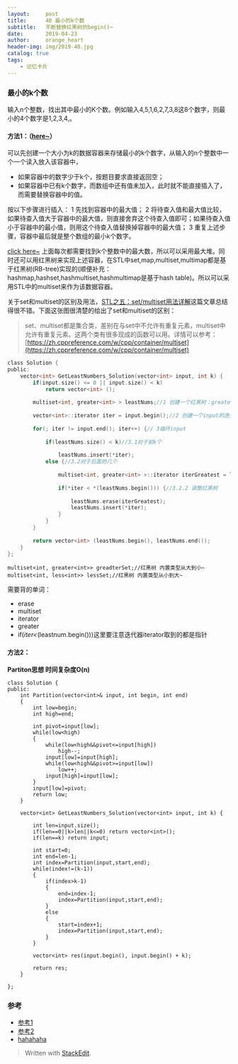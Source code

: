 ```yaml
---
layout:     post
title:      40 最小的k个数
subtitle:   不断替换红黑树的begin()~
date:       2019-04-23
author:     orange_heart
header-img: img/2019-40.jpg
catalog: true
tags:
    - 记忆卡片
---
```

### 最小的k个数

输入n个整数，找出其中最小的K个数。例如输入4,5,1,6,2,7,3,8这8个数字，则最小的4个数字是1,2,3,4,。

#### 方法1：（[here~](https://blog.csdn.net/shakespeare001/article/details/51280814)）[](https://aydove.github.io/2019/04/23/40-%E6%9C%80%E5%B0%8F%E7%9A%84k%E4%B8%AA%E6%95%B0/#%E6%96%B9%E6%B3%951here)

可以先创建一个大小为k的数据容器来存储最小的k个数字，从输入的n个整数中一个一个读入放入该容器中，

-   如果容器中的数字少于k个，按题目要求直接返回空；
-   如果容器中已有k个数字，而数组中还有值未加入，此时就不能直接插入了，而需要替换容器中的值。

按以下步骤进行插入： 1 先找到容器中的最大值； 2 将待查入值和最大值比较，如果待查入值大于容器中的最大值，则直接舍弃这个待查入值即可；如果待查入值小于容器中的最小值，则用这个待查入值替换掉容器中的最大值； 3 重复上述步骤，容器中最后就是整个数组的最小k个数字。

[click here~](https://yongyuan.name/blog/find-the-smallest-k-numbers.html)  上面每次都需要找到k个整数中的最大数，所以可以采用最大堆。同时还可以用红黑树来实现上述容器，在STL中set,map,multiset,multimap都是基于红黑树(RB-tree)实现的(顺便补充：hashmap,hashset,hashmultiset,hashmultimap是基于hash table)。所以可以采用STL中的multiset来作为该数据容器。

关于set和multiset的区别及用法，[STL之五：set/multiset用法详解](http://blog.csdn.net/longshengguoji/article/details/8546286)这篇文章总结得很不错。下面这张图很清楚的给出了set和multiset的区别：

> set、multiset都是集合类，差别在与set中不允许有重复元素，multiset中允许有重复元素。这两个类有很多现成的函数可以用。详情可以参考：[https://zh.cppreference.com/w/cpp/container/multiset](https://zh.cppreference.com/w/cpp/container/multiset)

```c
class Solution {
public:
    vector<int> GetLeastNumbers_Solution(vector<int> input, int k) {
        if(input.size() <= 0 || input.size() < k) 
            return vector<int> ();
         
        multiset<int, greater<int> > leastNums;//1 创建一个红黑树：greater<int>：内置类型从大到小  
        
        vector<int>::iterator iter = input.begin();//2 创建一个input的迭代器  
        
        for(; iter != input.end(); iter++) {// 3循环input  
        
            if(leastNums.size() < k)//3.1对于前k个  
            
                leastNums.insert(*iter);
            else {//3.2对于后面的几个  
            
                multiset<int, greater<int> >::iterator iterGreatest = leastNums.begin();//3.2.1创建一个红黑树的迭代器  
                
                if(*iter < *(leastNums.begin())) {//3.2.2 调整红黑树  
                
                    leastNums.erase(iterGreatest);
                    leastNums.insert(*iter);
                }
            }
        }
 
        return vector<int> (leastNums.begin(), leastNums.end());
    }
};

```

```
multiset<int, greater<int>> greadterSet;//红黑树 内置类型从大到小~
multiset<int, less<int>> lessSet;//红黑树 内置类型从小到大~

```

需要背的单词：

-   erase
-   multiset
-   iterator
-   greater
-   if(_iter<_(leastnum.begin()))这里要注意迭代器iterator取到的都是指针

#### 方法2：[](https://aydove.github.io/2019/04/23/40-%E6%9C%80%E5%B0%8F%E7%9A%84k%E4%B8%AA%E6%95%B0/#%E6%96%B9%E6%B3%952)

**Partiton思想 时间复杂度O(n)**

```objk
class Solution {
public:
    int Partition(vector<int>& input, int begin, int end)
    {
        int low=begin;
        int high=end;
         
        int pivot=input[low];
        while(low<high)
        {
            while(low<high&&pivot<=input[high])
                high--;
            input[low]=input[high];
            while(low<high&&pivot>=input[low])
                low++;
            input[high]=input[low];
        }
        input[low]=pivot;
        return low;
    }
     
    vector<int> GetLeastNumbers_Solution(vector<int> input, int k) {
         
        int len=input.size();
        if(len==0||k>len||k<=0) return vector<int>();
        if(len==k) return input;
         
        int start=0;
        int end=len-1;
        int index=Partition(input,start,end);
        while(index!=(k-1))
        {
            if(index>k-1)
            {
                end=index-1;
                index=Partition(input,start,end);
            }
            else
            {
                start=index+1;
                index=Partition(input,start,end);
            }
        }
         
        vector<int> res(input.begin(), input.begin() + k);
         
        return res;
    }
 
};

```

### 参考[](https://aydove.github.io/2019/04/23/40-%E6%9C%80%E5%B0%8F%E7%9A%84k%E4%B8%AA%E6%95%B0/#%E5%8F%82%E8%80%83)

-   [参考1](https://github.com/zhedahht/CodingInterviewChinese2)
-   [参考2](https://github.com/gatieme/CodingInterviews)
-   [hahahaha](https://www.nowcoder.com/practice/6a296eb82cf844ca8539b57c23e6e9bf?tpId=13&tqId=11182&tPage=2&rp=1&ru=/ta/coding-interviews&qru=/ta/coding-interviews/question-ranking)

> Written with  [StackEdit](https://stackedit.io/).
<!--stackedit_data:
eyJoaXN0b3J5IjpbOTg5ODcyNDk2LDE5NDk5OTE2OTZdfQ==
-->